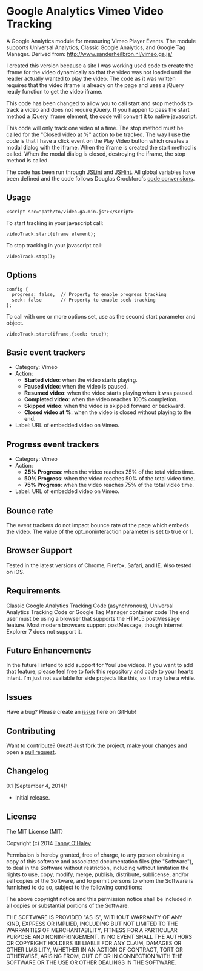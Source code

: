 # Google Analytics Vimeo Video Tracking

A Google Analytics module for measuring Vimeo Player Events. The module supports Universal Analytics, Classic Google Analytics, and Google Tag Manager. Derived from: http://www.sanderheilbron.nl/vimeo.ga.js/

I created this version because a site I was working used code to create the iframe for the video dynamically so that the video was not loaded until the reader actually wanted to play the video. The code as it was written requires that the video iframe is already on the page and uses a jQuery ready function to get the video iframe.

This code has been changed to allow you to call start and stop methods to track a video and does not require jQuery. If you happen to pass the start method a jQuery iframe element, the code will convert it to native javascript.

This code will only track one video at a time. The stop method must be called for the "Closed video at %" action to be tracked. The way I use the code is that I have a click event on the Play Video button which creates a modal dialog with the iframe. When the iframe is created the start method is called. When the modal dialog is closed, destroying the iframe, the stop method is called.

The code has been run through [JSLint](http://jslint.com/) and [JSHint](http://www.jshint.com/). All global variables have been defined and the code follows Douglas Crockford's [code convensions](http://javascript.crockford.com/code.html).

## Usage

    <script src="path/to/video.ga.min.js"></script>

To start tracking in your javascript call:

    videoTrack.start(iframe element);

To stop tracking in your javascript call:

    videoTrack.stop();

## Options
    config {
      progress: false,  // Property to enable progress tracking
      seek: false       // Property to enable seek tracking
    };

To call with one or more options set, use as the second start parameter and object.

    videoTrack.start(iframe,{seek: true});

## Basic event trackers

* Category: Vimeo
* Action:
  * **Started video**: when the video starts playing.
  * **Paused video**: when the video is paused.
  * **Resumed video**: when the video starts playing when it was paused.
  * **Completed video**: when the video reaches 100% completion.
  * **Skipped video**: when the video is skipped forward or backward.
  * **Closed video at %**: when the video is closed without playing to the end.
* Label: URL of embedded video on Vimeo.

## Progress event trackers

* Category: Vimeo
* Action:
  * **25% Progress**: when the video reaches 25% of the total video time.
  * **50% Progress**: when the video reaches 50% of the total video time.
  * **75% Progress**: when the video reaches 75% of the total video time.
* Label: URL of embedded video on Vimeo.

## Bounce rate

The event trackers do not impact bounce rate of the page which embeds the video. The value of the opt_noninteraction parameter is set to true or 1.

## Browser Support

Tested in the latest versions of Chrome, Firefox, Safari, and IE. Also tested on iOS.

## Requirements

Classic Google Analytics Tracking Code (asynchronous), Universal Analytics Tracking Code or Google Tag Manager container code
The end user must be using a browser that supports the HTML5 postMessage feature. Most modern browsers support postMessage, though Internet Explorer 7 does not support it.

## Future Enhancements

In the future I intend to add support for YouTube videos. If you want to add that feature, please feel free to fork this repository and code to your hearts intent. I'm just not available for side projects like this, so it may take a while.

## Issues

Have a bug? Please create an [issue](https://github.com/tannyo/video.ga.js/issues) here on GitHub!

## Contributing

Want to contribute? Great! Just fork the project, make your changes and open a [pull request](https://github.com/tannyo/video.ga.js/pulls).

## Changelog
0.1 (September 4, 2014):

* Initial release.

## License

The MIT License (MIT)

Copyright (c) 2014 [Tanny O'Haley](http://tanny.ica.com)

Permission is hereby granted, free of charge, to any person obtaining a copy
of this software and associated documentation files (the "Software"), to deal
in the Software without restriction, including without limitation the rights
to use, copy, modify, merge, publish, distribute, sublicense, and/or sell
copies of the Software, and to permit persons to whom the Software is
furnished to do so, subject to the following conditions:

The above copyright notice and this permission notice shall be included in all
copies or substantial portions of the Software.

THE SOFTWARE IS PROVIDED "AS IS", WITHOUT WARRANTY OF ANY KIND, EXPRESS OR
IMPLIED, INCLUDING BUT NOT LIMITED TO THE WARRANTIES OF MERCHANTABILITY,
FITNESS FOR A PARTICULAR PURPOSE AND NONINFRINGEMENT. IN NO EVENT SHALL THE
AUTHORS OR COPYRIGHT HOLDERS BE LIABLE FOR ANY CLAIM, DAMAGES OR OTHER
LIABILITY, WHETHER IN AN ACTION OF CONTRACT, TORT OR OTHERWISE, ARISING FROM,
OUT OF OR IN CONNECTION WITH THE SOFTWARE OR THE USE OR OTHER DEALINGS IN THE
SOFTWARE.
